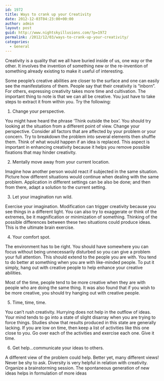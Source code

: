 ```yaml
---
id: 1972
title: Ways to crank up your Creativity
date: 2012-12-03T04:23:00+00:00
author: admin
layout: post
guid: http://www.nightskyillusions.com/?p=1972
permalink: /2012/12/03/ways-to-crank-up-your-creativity/
categories:
  - General
---
```

Creativity is a quality that we all have buried inside of us, one way or the other. It involves the invention of something new or the re-invention of something already existing to make it useful of interesting.

Some people’s creative abilities are closer to the surface and one can easily see the manifestations of them. People say that their creativity is “inborn”. For others, expressing creativity takes more time and cultivation. The important thing to note is that we can all be creative. You just have to take steps to extract it from within you. Try the following:
  
1. Change your perspective.

You might have heard the phrase ‘Think outside the box’. You should try looking at the situation from a different point of view. Change your perspective. Consider all factors that are affected by your problem or your concern. Try to breakdown the problem into several elements then shuffle them. Think of what would happen if an idea is replaced. This aspect is important in enhancing creativity because it helps you remove possible fixations that may hinder creativity.

2. Mentally move away from your current location.

Imagine how another person would react if subjected in the same situation. Picture how different situations would continue when dealing with the same problem. Application in different settings can be also be done; and then from there, adapt a solution to the current setting.

3. Let your imagination run wild.

Exercise your imagination. Modification can trigger creativity because you see things in a different light. You can also try to exaggerate or think of the extremes, be it magnification or minimization of something. Thinking of the possible differences between these two situations could produce ideas. This is the ultimate brain exercise.

4. Your comfort spot.

The environment has to be right. You should have somewhere you can focus without being unnecessarily disturbed so you can give a problem your full attention. This should extend to the people you are with. You tend to do better at something when you are with like-minded people. To put it simply, hang out with creative people to help enhance your creative abilities.

Most of the time, people tend to be more creative when they are with people who are doing the same thing. It was also found that if you wish to be more creative, you should try hanging out with creative people.

5. Time, time, time.

You can’t rush creativity. Hurrying does not help in the outflow of ideas. Your mind tends to go into a state of slight disarray when you are trying to force things. Studies show that results produced in this state are generally lacking. If you are low on time, then keep a list of activities like this one close to you. Go over each of the activities and exercise each one. Give it time.
  
6. Get help…communicate your ideas to others.

A different view of the problem could help. Better yet, many different views! Never be shy to ask. Diversity is very helpful in relation with creativity. Organize a brainstorming session. The spontaneous generation of new ideas helps in formulation of more ideas
